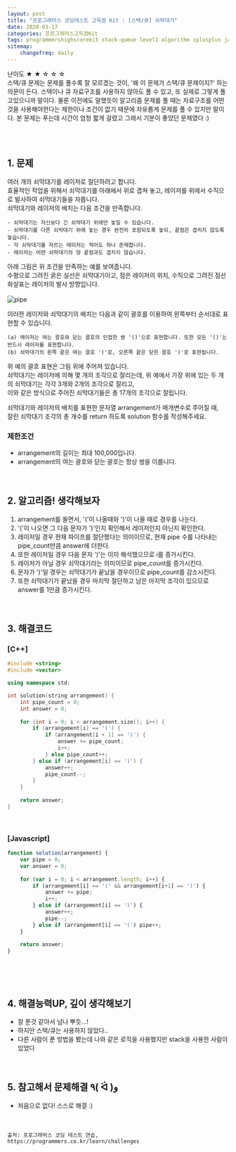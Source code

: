 ```yaml
---
layout: post
title: "프로그래머스 코딩테스트 고득점 Kit : [스택/큐] 쇠막대기"
date: 2020-03-17
categories: 프로그래머스고득점Kit
tags: programmershighscorekit stack-queue level2 algorithm cplusplus javascript
sitemap:
    changefreq: daily
---
```


난이도 ★ ★ ☆ ☆ ☆  
스택/큐 문제는 문제를 풀수록 잘 모르겠는 것이, '왜 이 문제가 스택/큐 문제이지?' 하는 의문이 든다. 스택이나 큐 자료구조를 사용하지 않아도 풀 수 있고, 또 실제로 그렇게 풀고있으니까 말이다. 물론 이전에도 말했듯이 알고리즘 문제를 풀 때는 자료구조를 어떤 것을 사용해야한다는 제한이나 조건이 없기 때문에 자유롭게 문제를 풀 수 있지만 말이다. 본 문제는 푸는데 시간이 엄청 짧게 걸렸고 그래서 기분이 좋았던 문제였다 :)  
<br/>

<br/>

## 1. 문제
여러 개의 쇠막대기를 레이저로 절단하려고 합니다.  
효율적인 작업을 위해서 쇠막대기를 아래에서 위로 겹쳐 놓고, 레이저를 위에서 수직으로 발사하여 쇠막대기들을 자릅니다.  
쇠막대기와 레이저의 배치는 다음 조건을 만족합니다.

```
- 쇠막대기는 자신보다 긴 쇠막대기 위에만 놓일 수 있습니다.
- 쇠막대기를 다른 쇠막대기 위에 놓는 경우 완전히 포함되도록 놓되, 끝점은 겹치지 않도록 놓습니다.
- 각 쇠막대기를 자르는 레이저는 적어도 하나 존재합니다.
- 레이저는 어떤 쇠막대기의 양 끝점과도 겹치지 않습니다.
```

아래 그림은 위 조건을 만족하는 예를 보여줍니다.  
수평으로 그려진 굵은 실선은 쇠막대기이고, 점은 레이저의 위치, 수직으로 그려진 점선 화살표는 레이저의 발사 방향입니다.  
<br/>
![pipe](https://grepp-programmers.s3.amazonaws.com/files/ybm/dbd166625b/d3ae656b-bb7b-421c-9f74-fa9ea800b860.png)  

이러한 레이저와 쇠막대기의 배치는 다음과 같이 괄호를 이용하여 왼쪽부터 순서대로 표현할 수 있습니다.  

```
(a) 레이저는 여는 괄호와 닫는 괄호의 인접한 쌍 '()'으로 표현합니다. 또한 모든 '()'는 반드시 레이저를 표현합니다.
(b) 쇠막대기의 왼쪽 끝은 여는 괄호 '('로, 오른쪽 끝은 닫힌 괄호 ')'로 표현됩니다.
```

위 예의 괄호 표현은 그림 위에 주어져 있습니다.  
쇠막대기는 레이저에 의해 몇 개의 조각으로 잘리는데, 위 예에서 가장 위에 있는 두 개의 쇠막대기는 각각 3개와 2개의 조각으로 잘리고,  
이와 같은 방식으로 주어진 쇠막대기들은 총 17개의 조각으로 잘립니다.

쇠막대기와 레이저의 배치를 표현한 문자열 arrangement가 매개변수로 주어질 때,  
잘린 쇠막대기 조각의 총 개수를 return 하도록 solution 함수를 작성해주세요.

### 제한조건
- arrangement의 길이는 최대 100,000입니다.
- arrangement의 여는 괄호와 닫는 괄호는 항상 쌍을 이룹니다.
<br/><br/><br/>

## 2. 알고리즘! 생각해보자
1. arrangement를 돌면서, '('이 나올때와 ')'이 나올 때로 경우를 나눈다.  
2. '('이 나오면 그 다음 문자가 ')'인지 확인해서 레이저인지 아닌지 확인한다.  
3. 레이저일 경우 현재 파이프를 절단했다는 의미이므로, 현재 pipe 수를 나타내는 pipe_count만큼 answer에 더한다.  
4. 또한 레이저일 경우 다음 문자 ')'는 이미 해석했으므로 i를 증가시킨다.  
5. 레이저가 아닐 경우 쇠막대기라는 의미이므로 pipe_count를 증가시킨다.  
6. 문자가 ')'일 경우는 쇠막대기가 끝났을 경우이므로 pipe_count를 감소시킨다.  
7. 또한 쇠막대기가 끝났을 경우 마지막 절단하고 남은 마지막 조각이 있으므로 answer를 1만큼 증가시킨다.  
<br/><br/>

## 3. 해결코드
### [C++]
```c++
#include <string>
#include <vector>

using namespace std;

int solution(string arrangement) {
    int pipe_count = 0;
    int answer = 0;
    
    for (int i = 0; i < arrangement.size(); i++) {
        if (arrangement[i] == '(') {
            if (arrangement[i + 1] == ')') {
                answer += pipe_count;
                i++;
            } else pipe_count++;
        } else if (arrangement[i] == ')') {
            answer++;
            pipe_count--;
        }
    }
    
    return answer;
}
```
<br/>

### [Javascript]
```javascript
function solution(arrangement) {
    var pipe = 0;
    var answer = 0;
    
    for (var i = 0; i < arrangement.length; i++) {
        if (arrangement[i] == '(' && arrangement[i+1] == ')') {
            answer += pipe;
            i++;
        } else if (arrangement[i] == ')') {
            answer++;
            pipe--;
        } else if (arrangement[i] == '(') pipe++;
    }
    
    return answer;
}
```
<br/><br/><br/>

## 4. 해결능력UP, 깊이 생각해보기
- 잘 푼것 같아서 넘나 뿌듯...!
- 하지만 스택/큐는 사용하지 않았다..
- 다른 사람이 푼 방법을 봤는데 나와 같은 로직을 사용했지만 stack을 사용한 사람이 있었다
<br/><br/><br/>

## 5. 참고해서 문제해결 ٩( ᐛ )و
- 처음으로 없다! 스스로 해결 :)
<br/><br/><br/>

```
출처: 프로그래머스 코딩 테스트 연습, https://programmers.co.kr/learn/challenges
```